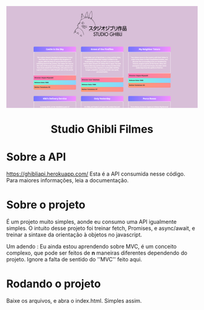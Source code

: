 <img src="/src/images/ghibli.png" align="center"></img>

<h1 align="center">Studio Ghibli Filmes</h1>

# Sobre a API

https://ghibliapi.herokuapp.com/
Esta é a API consumida nesse código. Para maiores informações, leia a documentação.

# Sobre o projeto

É um projeto muito simples, aonde eu consumo uma API igualmente simples. O intuito desse projeto foi treinar fetch, Promises, e async/await, e treinar a sintaxe da orientação à objetos no javascript.

Um adendo : Eu ainda estou aprendendo sobre MVC, é um conceito complexo, que pode ser feitos de **n** maneiras diferentes dependendo do projeto. Ignore a falta de sentido do ''MVC'' feito aqui.

# Rodando o projeto

Baixe os arquivos, e abra o index.html. Simples assim.
